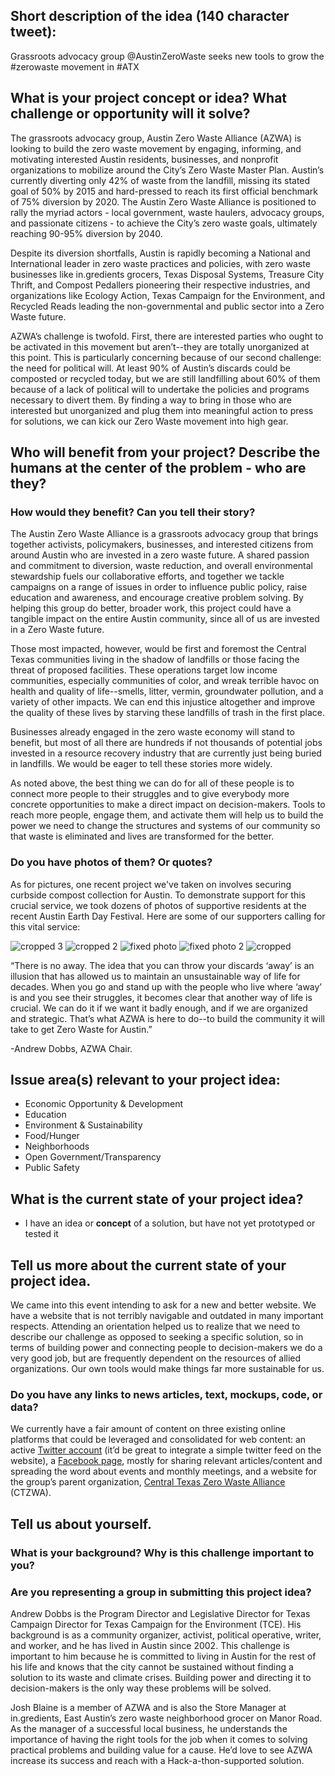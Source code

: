 ## Short description of the idea (140 character tweet):

Grassroots advocacy group @AustinZeroWaste seeks new tools to grow the #zerowaste movement in #ATX 

## What is your project concept or idea? What challenge or opportunity will it solve?

The grassroots advocacy group, Austin Zero Waste Alliance (AZWA) is looking to build the zero waste movement by engaging, informing, and motivating interested Austin residents, businesses, and nonprofit organizations to mobilize around the City’s Zero Waste Master Plan. Austin’s currently diverting only 42% of waste from the landfill, missing its stated goal of 50% by 2015 and hard-pressed to reach its first official benchmark of 75% diversion by 2020. The Austin Zero Waste Alliance is positioned to rally the myriad actors - local government, waste haulers, advocacy groups, and passionate citizens - to achieve the City’s zero waste goals, ultimately reaching 90-95% diversion by 2040. 

Despite its diversion shortfalls, Austin is rapidly becoming a National and International leader in zero waste practices and policies, with zero waste businesses like in.gredients grocers, Texas Disposal Systems, Treasure City Thrift, and Compost Pedallers pioneering their respective industries, and organizations like Ecology Action, Texas Campaign for the Environment, and Recycled Reads leading the non-governmental and public sector into a Zero Waste future. 

AZWA’s challenge is twofold. First, there are interested parties who ought to be activated in this movement but aren’t--they are totally unorganized at this point. This is particularly concerning because of our second challenge: the need for political will. At least 90% of Austin’s discards could be composted or recycled today, but we are still landfilling about 60% of them because of a lack of political will to undertake the policies and programs necessary to divert them. By finding a way to bring in those who are interested but unorganized and plug them into meaningful action to press for solutions, we can kick our Zero Waste movement into high gear. 

## Who will benefit from your project? Describe the humans at the center of the problem - who are they? 
### How would they benefit? Can you tell their story?

The Austin Zero Waste Alliance is a grassroots advocacy group that brings together activists, policymakers, businesses, and interested citizens from around Austin who are invested in a zero waste future. A shared passion and commitment to diversion, waste reduction, and overall environmental stewardship fuels our collaborative efforts, and together we tackle campaigns on a range of issues in order to influence public policy, raise education and awareness, and encourage creative problem solving. By helping this group do better, broader work, this project could have a tangible impact on the entire Austin community, since all of us are invested in a Zero Waste future. 

Those most impacted, however, would be first and foremost the Central Texas communities living in the shadow of landfills or those facing the threat of proposed facilities. These operations target low income communities, especially communities of color, and wreak terrible havoc on health and quality of life--smells, litter, vermin, groundwater pollution, and a variety of other impacts. We can end this injustice altogether and improve the quality of these lives by starving these landfills of trash in the first place. 

Businesses already engaged in the zero waste economy will stand to benefit, but most of all there are hundreds if not thousands of potential jobs invested in a resource recovery industry that are currently just being buried in landfills. We would be eager to tell these stories more widely.

As noted above, the best thing we can do for all of these people is to connect more people to their struggles and to give everybody more concrete opportunities to make a direct impact on decision-makers. Tools to reach more people, engage them, and activate them will help us to build the power we need to change the structures and systems of our community so that waste is eliminated and lives are transformed for the better. 

### Do you have photos of them? Or quotes?
As for pictures, one recent project we've taken on involves securing curbside compost collection for Austin. To demonstrate support for this crucial service, we took dozens of photos of supportive residents at the recent Austin Earth Day Festival. Here are some of our supporters calling for this vital service:

![cropped 3](https://cloud.githubusercontent.com/assets/18407329/15485933/e952d93e-2107-11e6-8c73-e4347b6efb7f.jpg)
![cropped 2](https://cloud.githubusercontent.com/assets/18407329/15485935/e95638ae-2107-11e6-8726-549eb699a3ee.jpg)
![fixed photo](https://cloud.githubusercontent.com/assets/18407329/15485937/e95859d6-2107-11e6-8a96-52a5a614b1b4.jpg)
![fixed photo 2](https://cloud.githubusercontent.com/assets/18407329/15485934/e9552b9e-2107-11e6-8a78-8558990b347e.jpg)
![cropped](https://cloud.githubusercontent.com/assets/18407329/15485936/e9575b58-2107-11e6-83b8-388dea069e22.jpg)

“There is no away. The idea that you can throw your discards ‘away’ is an illusion that has allowed us to maintain an unsustainable way of life for decades. When you go and stand up with the people who live where ‘away’ is and you see their struggles, it becomes clear that another way of life is crucial. We can do it if we want it badly enough, and if we are organized and strategic. That’s what AZWA is here to do--to build the community it will take to get Zero Waste for Austin.”

-Andrew Dobbs, AZWA Chair.

## Issue area(s) relevant to your project idea:

- Economic Opportunity & Development
- Education
- Environment & Sustainability
- Food/Hunger
- Neighborhoods
- Open Government/Transparency
- Public Safety

## What is the current state of your project idea?

- I have an idea or **concept** of a solution, but have not yet prototyped or tested it

## Tell us more about the current state of your project idea.
We came into this event intending to ask for a new and better website. We have a website that is not terribly navigable and outdated in many important respects. Attending an orientation helped us to realize that we need to describe our challenge as opposed to seeking a specific solution, so in terms of building power and connecting people to decision-makers we do a very good job, but are frequently dependent on the resources of allied organizations. Our own tools would make things far more sustainable for us.
### Do you have any links to news articles, text, mockups, code, or data?
We currently have a fair amount of content on three existing online platforms that could be leveraged and consolidated for web content: an active [Twitter account](https://twitter.com/austinzerowaste?lang=en) (it’d be great to integrate a simple twitter feed on the website), a [Facebook page](https://www.facebook.com/AustinZeroWaste/?fref=ts), mostly for sharing relevant articles/content and spreading the word about events and monthly meetings, and a website for the group’s parent organization, [Central Texas Zero Waste Alliance](http://ctzwa.org/) (CTZWA).

## Tell us about yourself. 
### What is your background? Why is this challenge important to you? 
### Are you representing a group in submitting this project idea? 

Andrew Dobbs is the Program Director and Legislative Director for Texas Campaign Director for Texas Campaign for the Environment (TCE). His background is as a community organizer, activist, political operative, writer, and worker, and he has lived in Austin since 2002. This challenge is important to him because he is committed to living in Austin for the rest of his life and knows that the city cannot be sustained without finding a solution to its waste and climate crises. Building power and directing it to decision-makers is the only way these problems will be solved.

Josh Blaine is a member of AZWA and is also the Store Manager at in.gredients, East Austin’s zero waste neighborhood grocer on Manor Road. As the manager of a successful local business, he understands the importance of having the right tools for the job when it comes to solving practical problems and building value for a cause. He’d love to see AZWA increase its success and reach with a Hack-a-thon-supported solution. 
